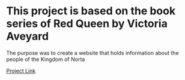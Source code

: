 <h1>This project is based on the book series of Red Queen by Victoria Aveyard</h1>
<p>The purpose was to create a website that holds information about the people of the Kingdom of Norta</p>

<a href="https://red-queen-app-ten.vercel.app/">Project Link</a>
